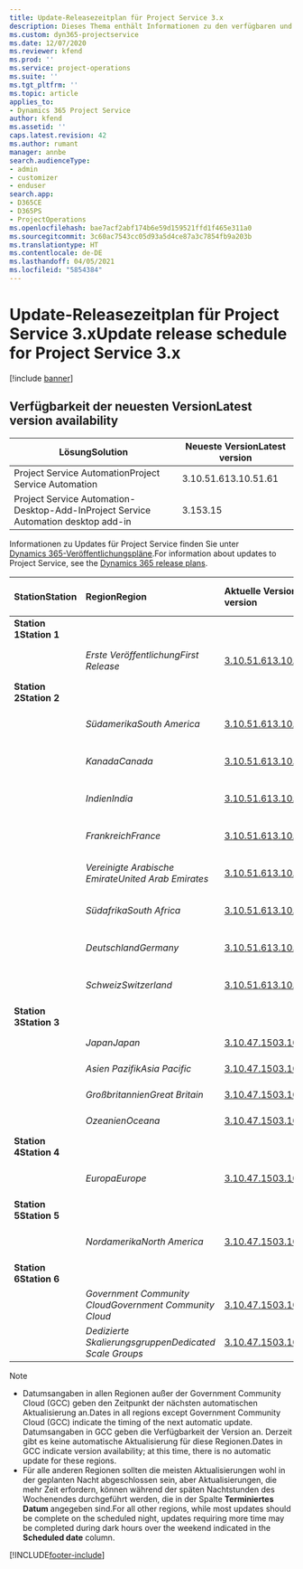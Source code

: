 ```yaml
---
title: Update-Releasezeitplan für Project Service 3.x
description: Dieses Thema enthält Informationen zu den verfügbaren und kommenden Versionen von Dynamics 365 Project Service Automation.
ms.custom: dyn365-projectservice
ms.date: 12/07/2020
ms.reviewer: kfend
ms.prod: ''
ms.service: project-operations
ms.suite: ''
ms.tgt_pltfrm: ''
ms.topic: article
applies_to:
- Dynamics 365 Project Service
author: kfend
ms.assetid: ''
caps.latest.revision: 42
ms.author: rumant
manager: annbe
search.audienceType:
- admin
- customizer
- enduser
search.app:
- D365CE
- D365PS
- ProjectOperations
ms.openlocfilehash: bae7acf2abf174b6e59d159521ffd1f465e311a0
ms.sourcegitcommit: 3c60ac7543cc05d93a5d4ce87a3c7854fb9a203b
ms.translationtype: HT
ms.contentlocale: de-DE
ms.lasthandoff: 04/05/2021
ms.locfileid: "5854384"
---
```

# <a name="update-release-schedule-for-project-service-3x"></a><span data-ttu-id="c152d-103">Update-Releasezeitplan für Project Service 3.x</span><span class="sxs-lookup"><span data-stu-id="c152d-103">Update release schedule for Project Service 3.x</span></span>

[!include [banner](../includes/psa-now-project-operations.md)]

## <a name="latest-version-availability"></a><span data-ttu-id="c152d-104">Verfügbarkeit der neuesten Version</span><span class="sxs-lookup"><span data-stu-id="c152d-104">Latest version availability</span></span>

| <span data-ttu-id="c152d-105">Lösung</span><span class="sxs-lookup"><span data-stu-id="c152d-105">Solution</span></span>  | <span data-ttu-id="c152d-106">Neueste Version</span><span class="sxs-lookup"><span data-stu-id="c152d-106">Latest version</span></span> |
|-------|----|
| <span data-ttu-id="c152d-107">Project Service Automation</span><span class="sxs-lookup"><span data-stu-id="c152d-107">Project Service Automation</span></span>    | <span data-ttu-id="c152d-108">3.10.51.61</span><span class="sxs-lookup"><span data-stu-id="c152d-108">3.10.51.61</span></span> |
| <span data-ttu-id="c152d-109">Project Service Automation-Desktop-Add-In</span><span class="sxs-lookup"><span data-stu-id="c152d-109">Project Service Automation desktop add-in</span></span>                | <span data-ttu-id="c152d-110">3.15</span><span class="sxs-lookup"><span data-stu-id="c152d-110">3.15</span></span>          |

<span data-ttu-id="c152d-111">Informationen zu Updates für Project Service finden Sie unter [Dynamics 365-Veröffentlichungspläne](https://docs.microsoft.com/dynamics365/release-plans/).</span><span class="sxs-lookup"><span data-stu-id="c152d-111">For information about updates to Project Service, see the [Dynamics 365 release plans](https://docs.microsoft.com/dynamics365/release-plans/).</span></span> 

| <span data-ttu-id="c152d-112">Station</span><span class="sxs-lookup"><span data-stu-id="c152d-112">Station</span></span>  | <span data-ttu-id="c152d-113">Region</span><span class="sxs-lookup"><span data-stu-id="c152d-113">Region</span></span> | <span data-ttu-id="c152d-114">Aktuelle Version</span><span class="sxs-lookup"><span data-stu-id="c152d-114">Current version</span></span> | <span data-ttu-id="c152d-115">Nächste Version</span><span class="sxs-lookup"><span data-stu-id="c152d-115">Next version</span></span> |  <span data-ttu-id="c152d-116">Geplantes Datum</span><span class="sxs-lookup"><span data-stu-id="c152d-116">Scheduled date</span></span>
| :---   | :---   | :---   | :---   |:---   |         
|<span data-ttu-id="c152d-117"><strong>Station 1</strong></span><span class="sxs-lookup"><span data-stu-id="c152d-117"><strong>Station 1</strong></span></span> | |  |  | |
| | <span data-ttu-id="c152d-118"><i>Erste Veröffentlichung</i></span><span class="sxs-lookup"><span data-stu-id="c152d-118"><i>First Release</i></span></span> | [<span data-ttu-id="c152d-119">3.10.51.61</span><span class="sxs-lookup"><span data-stu-id="c152d-119">3.10.51.61</span></span>](whats-new-ur-30.md) | <span data-ttu-id="c152d-120">TBD</span><span class="sxs-lookup"><span data-stu-id="c152d-120">TBD</span></span> | <span data-ttu-id="c152d-121">23. April 2021</span><span class="sxs-lookup"><span data-stu-id="c152d-121">April 23, 2021</span></span>
|<span data-ttu-id="c152d-122"><strong>Station 2</strong></span><span class="sxs-lookup"><span data-stu-id="c152d-122"><strong>Station 2</strong></span></span> | |  |  | |
| | <span data-ttu-id="c152d-123"><i>Südamerika</i></span><span class="sxs-lookup"><span data-stu-id="c152d-123"><i>South America</i></span></span> | [<span data-ttu-id="c152d-124">3.10.51.61</span><span class="sxs-lookup"><span data-stu-id="c152d-124">3.10.51.61</span></span>](whats-new-ur-30.md) | <span data-ttu-id="c152d-125">TBD</span><span class="sxs-lookup"><span data-stu-id="c152d-125">TBD</span></span> | <span data-ttu-id="c152d-126">30. April 2021</span><span class="sxs-lookup"><span data-stu-id="c152d-126">April 30, 2021</span></span>
| | <span data-ttu-id="c152d-127"><i>Kanada</i></span><span class="sxs-lookup"><span data-stu-id="c152d-127"><i>Canada</i></span></span> | [<span data-ttu-id="c152d-128">3.10.51.61</span><span class="sxs-lookup"><span data-stu-id="c152d-128">3.10.51.61</span></span>](whats-new-ur-30.md) | <span data-ttu-id="c152d-129">TBD</span><span class="sxs-lookup"><span data-stu-id="c152d-129">TBD</span></span> | <span data-ttu-id="c152d-130">30. April 2021</span><span class="sxs-lookup"><span data-stu-id="c152d-130">April 30, 2021</span></span>
| | <span data-ttu-id="c152d-131"><i>Indien</i></span><span class="sxs-lookup"><span data-stu-id="c152d-131"><i>India</i></span></span> | [<span data-ttu-id="c152d-132">3.10.51.61</span><span class="sxs-lookup"><span data-stu-id="c152d-132">3.10.51.61</span></span>](whats-new-ur-30.md) | <span data-ttu-id="c152d-133">TBD</span><span class="sxs-lookup"><span data-stu-id="c152d-133">TBD</span></span> | <span data-ttu-id="c152d-134">30. April 2021</span><span class="sxs-lookup"><span data-stu-id="c152d-134">April 30, 2021</span></span>
| | <span data-ttu-id="c152d-135"><i>Frankreich</i></span><span class="sxs-lookup"><span data-stu-id="c152d-135"><i>France</i></span></span> | [<span data-ttu-id="c152d-136">3.10.51.61</span><span class="sxs-lookup"><span data-stu-id="c152d-136">3.10.51.61</span></span>](whats-new-ur-30.md) | <span data-ttu-id="c152d-137">TBD</span><span class="sxs-lookup"><span data-stu-id="c152d-137">TBD</span></span> | <span data-ttu-id="c152d-138">30. April 2021</span><span class="sxs-lookup"><span data-stu-id="c152d-138">April 30, 2021</span></span>
| | <span data-ttu-id="c152d-139"><i>Vereinigte Arabische Emirate</i></span><span class="sxs-lookup"><span data-stu-id="c152d-139"><i>United Arab Emirates</i></span></span> | [<span data-ttu-id="c152d-140">3.10.51.61</span><span class="sxs-lookup"><span data-stu-id="c152d-140">3.10.51.61</span></span>](whats-new-ur-30.md) | <span data-ttu-id="c152d-141">TBD</span><span class="sxs-lookup"><span data-stu-id="c152d-141">TBD</span></span> | <span data-ttu-id="c152d-142">30. April 2021</span><span class="sxs-lookup"><span data-stu-id="c152d-142">April 30, 2021</span></span>
| | <span data-ttu-id="c152d-143"><i>Südafrika</i></span><span class="sxs-lookup"><span data-stu-id="c152d-143"><i>South Africa</i></span></span> | [<span data-ttu-id="c152d-144">3.10.51.61</span><span class="sxs-lookup"><span data-stu-id="c152d-144">3.10.51.61</span></span>](whats-new-ur-30.md) | <span data-ttu-id="c152d-145">TBD</span><span class="sxs-lookup"><span data-stu-id="c152d-145">TBD</span></span> | <span data-ttu-id="c152d-146">30. April 2021</span><span class="sxs-lookup"><span data-stu-id="c152d-146">April 30, 2021</span></span>
| | <span data-ttu-id="c152d-147"><i>Deutschland</i></span><span class="sxs-lookup"><span data-stu-id="c152d-147"><i>Germany</i></span></span> | [<span data-ttu-id="c152d-148">3.10.51.61</span><span class="sxs-lookup"><span data-stu-id="c152d-148">3.10.51.61</span></span>](whats-new-ur-30.md) | <span data-ttu-id="c152d-149">TBD</span><span class="sxs-lookup"><span data-stu-id="c152d-149">TBD</span></span> | <span data-ttu-id="c152d-150">30. April 2021</span><span class="sxs-lookup"><span data-stu-id="c152d-150">April 30, 2021</span></span>
| | <span data-ttu-id="c152d-151"><i>Schweiz</i></span><span class="sxs-lookup"><span data-stu-id="c152d-151"><i>Switzerland</i></span></span> | [<span data-ttu-id="c152d-152">3.10.51.61</span><span class="sxs-lookup"><span data-stu-id="c152d-152">3.10.51.61</span></span>](whats-new-ur-30.md) | <span data-ttu-id="c152d-153">TBD</span><span class="sxs-lookup"><span data-stu-id="c152d-153">TBD</span></span> | <span data-ttu-id="c152d-154">30. April 2021</span><span class="sxs-lookup"><span data-stu-id="c152d-154">April 30, 2021</span></span>
|<span data-ttu-id="c152d-155"><strong>Station 3</strong></span><span class="sxs-lookup"><span data-stu-id="c152d-155"><strong>Station 3</strong></span></span> | |  |  | |
| | <span data-ttu-id="c152d-156"><i>Japan</i></span><span class="sxs-lookup"><span data-stu-id="c152d-156"><i>Japan</i></span></span> | [<span data-ttu-id="c152d-157">3.10.47.150</span><span class="sxs-lookup"><span data-stu-id="c152d-157">3.10.47.150</span></span>](whats-new-ur-29-5.md) | [<span data-ttu-id="c152d-158">3.10.51.61</span><span class="sxs-lookup"><span data-stu-id="c152d-158">3.10.51.61</span></span>](whats-new-ur-30.md) | <span data-ttu-id="c152d-159">9. April 2021</span><span class="sxs-lookup"><span data-stu-id="c152d-159">April 9, 2021</span></span>
| | <span data-ttu-id="c152d-160"><i>Asien Pazifik</i></span><span class="sxs-lookup"><span data-stu-id="c152d-160"><i>Asia Pacific</i></span></span> | [<span data-ttu-id="c152d-161">3.10.47.150</span><span class="sxs-lookup"><span data-stu-id="c152d-161">3.10.47.150</span></span>](whats-new-ur-29-5.md) | [<span data-ttu-id="c152d-162">3.10.51.61</span><span class="sxs-lookup"><span data-stu-id="c152d-162">3.10.51.61</span></span>](whats-new-ur-30.md) | <span data-ttu-id="c152d-163">9. April 2021</span><span class="sxs-lookup"><span data-stu-id="c152d-163">April 9, 2021</span></span>
| | <span data-ttu-id="c152d-164"><i>Großbritannien</i></span><span class="sxs-lookup"><span data-stu-id="c152d-164"><i>Great Britain</i></span></span> | [<span data-ttu-id="c152d-165">3.10.47.150</span><span class="sxs-lookup"><span data-stu-id="c152d-165">3.10.47.150</span></span>](whats-new-ur-29-5.md) | [<span data-ttu-id="c152d-166">3.10.51.61</span><span class="sxs-lookup"><span data-stu-id="c152d-166">3.10.51.61</span></span>](whats-new-ur-30.md) | <span data-ttu-id="c152d-167">9. April 2021</span><span class="sxs-lookup"><span data-stu-id="c152d-167">April 9, 2021</span></span>
| | <span data-ttu-id="c152d-168"><i>Ozeanien</i></span><span class="sxs-lookup"><span data-stu-id="c152d-168"><i>Oceana</i></span></span> | [<span data-ttu-id="c152d-169">3.10.47.150</span><span class="sxs-lookup"><span data-stu-id="c152d-169">3.10.47.150</span></span>](whats-new-ur-29-5.md) | [<span data-ttu-id="c152d-170">3.10.51.61</span><span class="sxs-lookup"><span data-stu-id="c152d-170">3.10.51.61</span></span>](whats-new-ur-30.md) | <span data-ttu-id="c152d-171">9. April 2021</span><span class="sxs-lookup"><span data-stu-id="c152d-171">April 9, 2021</span></span>
|<span data-ttu-id="c152d-172"><strong>Station 4</strong></span><span class="sxs-lookup"><span data-stu-id="c152d-172"><strong>Station 4</strong></span></span> | |  |  | |
| | <span data-ttu-id="c152d-173"><i>Europa</i></span><span class="sxs-lookup"><span data-stu-id="c152d-173"><i>Europe</i></span></span> | [<span data-ttu-id="c152d-174">3.10.47.150</span><span class="sxs-lookup"><span data-stu-id="c152d-174">3.10.47.150</span></span>](whats-new-ur-29-5.md) | [<span data-ttu-id="c152d-175">3.10.51.61</span><span class="sxs-lookup"><span data-stu-id="c152d-175">3.10.51.61</span></span>](whats-new-ur-30.md) | <span data-ttu-id="c152d-176">16. April 2021</span><span class="sxs-lookup"><span data-stu-id="c152d-176">April 16, 2021</span></span>
|<span data-ttu-id="c152d-177"><strong>Station 5</strong></span><span class="sxs-lookup"><span data-stu-id="c152d-177"><strong>Station 5</strong></span></span> | |  |  | |
| | <span data-ttu-id="c152d-178"><i>Nordamerika</i></span><span class="sxs-lookup"><span data-stu-id="c152d-178"><i>North America</i></span></span> | [<span data-ttu-id="c152d-179">3.10.47.150</span><span class="sxs-lookup"><span data-stu-id="c152d-179">3.10.47.150</span></span>](whats-new-ur-29-5.md) | [<span data-ttu-id="c152d-180">3.10.51.61</span><span class="sxs-lookup"><span data-stu-id="c152d-180">3.10.51.61</span></span>](whats-new-ur-30.md) | <span data-ttu-id="c152d-181">23. April 2021</span><span class="sxs-lookup"><span data-stu-id="c152d-181">April 23, 2021</span></span>
|<span data-ttu-id="c152d-182"><strong>Station 6</strong></span><span class="sxs-lookup"><span data-stu-id="c152d-182"><strong>Station 6</strong></span></span> | |  |  | |
| | <span data-ttu-id="c152d-183"><i>Government Community Cloud</i></span><span class="sxs-lookup"><span data-stu-id="c152d-183"><i>Government Community Cloud</i></span></span> | [<span data-ttu-id="c152d-184">3.10.47.150</span><span class="sxs-lookup"><span data-stu-id="c152d-184">3.10.47.150</span></span>](whats-new-ur-29-5.md) | [<span data-ttu-id="c152d-185">3.10.51.61</span><span class="sxs-lookup"><span data-stu-id="c152d-185">3.10.51.61</span></span>](whats-new-ur-30.md) | <span data-ttu-id="c152d-186">30. April 2021</span><span class="sxs-lookup"><span data-stu-id="c152d-186">April 30, 2021</span></span>
| | <span data-ttu-id="c152d-187"><i>Dedizierte Skalierungsgruppen</i></span><span class="sxs-lookup"><span data-stu-id="c152d-187"><i>Dedicated Scale Groups</i></span></span> | [<span data-ttu-id="c152d-188">3.10.47.150</span><span class="sxs-lookup"><span data-stu-id="c152d-188">3.10.47.150</span></span>](whats-new-ur-29-5.md) | [<span data-ttu-id="c152d-189">3.10.51.61</span><span class="sxs-lookup"><span data-stu-id="c152d-189">3.10.51.61</span></span>](whats-new-ur-30.md) | <span data-ttu-id="c152d-190">30. April 2021</span><span class="sxs-lookup"><span data-stu-id="c152d-190">April 30, 2021</span></span>

>[!Note]
> - <span data-ttu-id="c152d-191">Datumsangaben in allen Regionen außer der Government Community Cloud (GCC) geben den Zeitpunkt der nächsten automatischen Aktualisierung an.</span><span class="sxs-lookup"><span data-stu-id="c152d-191">Dates in all regions except Government Community Cloud (GCC) indicate the timing of the next automatic update.</span></span> <span data-ttu-id="c152d-192">Datumsangaben in GCC geben die Verfügbarkeit der Version an. Derzeit gibt es keine automatische Aktualisierung für diese Regionen.</span><span class="sxs-lookup"><span data-stu-id="c152d-192">Dates in GCC indicate version availability; at this time, there is no automatic update for these regions.</span></span>
> - <span data-ttu-id="c152d-193">Für alle anderen Regionen sollten die meisten Aktualisierungen wohl in der geplanten Nacht abgeschlossen sein, aber Aktualisierungen, die mehr Zeit erfordern, können während der späten Nachtstunden des Wochenendes durchgeführt werden, die in der Spalte **Terminiertes Datum** angegeben sind.</span><span class="sxs-lookup"><span data-stu-id="c152d-193">For all other regions, while most updates should be complete on the scheduled night, updates requiring more time may be completed during dark hours over the weekend indicated in the **Scheduled date** column.</span></span>


[!INCLUDE[footer-include](../includes/footer-banner.md)]
